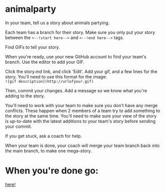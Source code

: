 animalparty
===========

In your team, tell us a story about animals partying.

Each team has a branch for their story. Make sure you only put your story between the <code><--!start here--></code> and <code><--!end here--></code> tags.

Find GIFs to tell your story. 

When you're ready, use your new GitHub account to find your team's branch. Use the editor to add your GIF.

Click the story.md link, and click 'Edit'. Add your gif, and a few lines for the story. You'll need to use this format for the image:
<br>
<code>&#33;&#91;gif description&#93;&#40;http&#58;&#47;&#47;urlofyour&#46;gif&#41;</code>

Then, commit your changes. Add a message so we know what you're adding to the story.

You'll need to work with your team to make sure you don't have any merge conflicts. These happen when 2 members of a team try to add something to the story at the same time. You'll need to make sure your view of the story is up-to-date with the latest additions to your team's story before sending your commit.

If you get stuck, ask a coach for help.

When your team is done, your coach will merge your team branch back into the main branch, to make one mega-story.

# When you're done go:

[here!](http://railsgirlsauckland.github.io/Rails-Girls-Training/#/)
